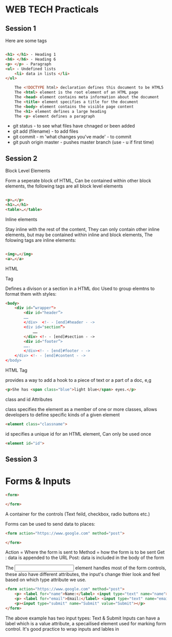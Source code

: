 # WEB TECH Practicals

## Session 1

Here are some tags

```html

<h1> </h1> - Heading 1
<h6> </h6> - Heading 6
<p> </p> - Paragraph
<ul> - Undefined lists
    <li> data in lists </li>    
</ul>
```
```html
    The <!DOCTYPE html> declaration defines this document to be HTML5
    The <html> element is the root element of an HTML page
    The <head> element contains meta information about the document
    The <title> element specifies a title for the document
    The <body> element contains the visible page content
    The <h1> element defines a large heading
    The <p> element defines a paragraph
```
<ul>    
    <li>git status - to see what files have chnaged or been added </li>
    <li>git add (filename) - to add files</li>
    <li>git commit - m 'what changes you've made' - to commit </li>
    <li>git push origin master - pushes master branch (use - u if first time)</li>
</ul>

## Session 2

Block Level Elements

Form a seperate block of HTML,
Can be contained within other block elements,
the following tags are all block level elements

```html

<p>…</p> 
<h1>…</h1>
<table>…</table> 
```
Inline elements

Stay inline with the rest of the content, 
They can only contain other  inline elements, but may be contained within inline and block elements,
The folowing tags are inline elements:

```html

<img>…</img>
<a>…</a>

```

HTML <Div> Tag

Defines a divison or a section in a HTML doc
Used to group elemtns to format them with styles:

```html
<body>
	<div id=“wrapper">
		<div id="header”>
       	…… 
		</div>  <!- - [end]#header - -> 
		<div id="section”>
      		……
		</div> <!- - [end]#section - -> 
		<div id="footer”>
        …….
		</div><!- - [end]#footer - ->
	</div> <!- - [end]#content - ->
</body> 
```

HTML <span> Tag

provides a way to add a hook to a piece of text or a part of a doc, e,g

```html
<p>She has <span class="blue">light blue</span> eyes.</p>
```

class and id Attributes

class specifies the element as a member of one or more classes, allows developers to define specific kinds of a given element

```html
<element class="classname">
```

id specifies a unique id for an HTML element, Can only be used once
```html
<element id="id">
```

## Session 3

<h1> Forms & Inputs </h1>

```html
<form>

</form>
```

A container for the controls (Text feild, checkbox, radio buttons etc.)

Forms can be used to send data to places:

```html
<form action="https://www.google.com" method="post">

</form>
```
Action = Where the form is sent to
Method = how the form is to be sent
    Get : data is appended to the URL
    Post: data is included in the body of the form

The <input> element handles most of the form controls, these also have different attributes, the input's change thier look and feel based on which type attribute we use.

```html
<form action="https://www.google.com" method="post">
    <p> <label for="name">Name:</label> <input type="text" name="name"> </p>
    <p> <label for="email">Email:</label> <input type="text" name="email"> </p>
    <p><input type="submit" name="Submit" value="Submit"></p>
</form>
```

The above example has two input types: Text & Submit
Inputs can have a label which is a value attribute, a specailised element used for marking form control.
It's good practice to wrap inputs and lables in <P>
